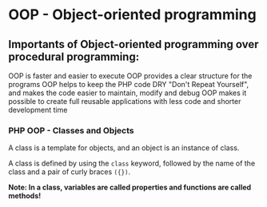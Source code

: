 # OOP - Object-oriented programming

## Importants of Object-oriented programming over procedural programming:

OOP is faster and easier to execute
OOP provides a clear structure for the programs
OOP helps to keep the PHP code DRY "Don't Repeat Yourself", and makes the code easier to maintain, modify and debug
OOP makes it possible to create full reusable applications with less code and shorter development time

### PHP OOP - Classes and Objects

A class is a template for objects, and an object is an instance of class.

A class is defined by using the `class` keyword, followed by the name of the class and a pair of curly braces ```({})```.

**Note: In a class, variables are called properties and functions are called methods!** 